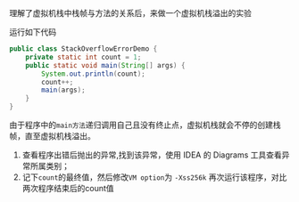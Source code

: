 理解了虚拟机栈中栈帧与方法的关系后，来做一个虚拟机栈溢出的实验

运行如下代码

```java
public class StackOverflowErrorDemo {
    private static int count = 1;
    public static void main(String[] args) {
        System.out.println(count);
        count++;
        main(args);
    }
}
```

由于程序中的`main方法`递归调用自己且没有终止点，虚拟机栈就会不停的创建栈帧，直至虚拟机栈溢出。

1. 查看程序出错后抛出的异常,找到该异常，使用 IDEA 的 Diagrams 工具查看异常所属类别；
2. 记下`count`的最终值，然后修改`VM option`为 `-Xss256k` 再次运行该程序，对比两次程序结束后的count值